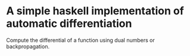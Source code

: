 # A simple haskell implementation of automatic differentiation

Compute the differential of a function using dual numbers or backpropagation.

